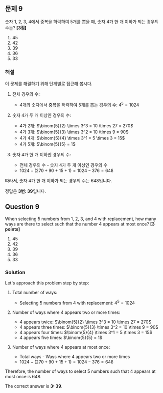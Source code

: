 

## 문제 9
숫자 1, 2, 3, 4에서 중복을 허락하여 5개를 뽑을 때, 숫자 4가 한 개 이하가 되는 경우의 수는? **[3점]**

1) 45
2) 42
3) 39
4) 36
5) 33

### 해설
이 문제를 해결하기 위해 단계별로 접근해 봅시다.

1. 전체 경우의 수:
   - 4개의 숫자에서 중복을 허락하여 5개를 뽑는 경우의 수: $4^5 = 1024$

2. 숫자 4가 두 개 이상인 경우의 수:
   - 4가 2개: $\binom{5}{2} \times 3^3 = 10 \times 27 = 270$
   - 4가 3개: $\binom{5}{3} \times 3^2 = 10 \times 9 = 90$
   - 4가 4개: $\binom{5}{4} \times 3^1 = 5 \times 3 = 15$
   - 4가 5개: $\binom{5}{5} = 1$

3. 숫자 4가 한 개 이하인 경우의 수:
   - 전체 경우의 수 - 숫자 4가 두 개 이상인 경우의 수
   - $1024 - (270 + 90 + 15 + 1) = 1024 - 376 = 648$

따라서, 숫자 4가 한 개 이하가 되는 경우의 수는 648입니다.

정답은 **3번: 39**입니다.

## Question 9
When selecting 5 numbers from 1, 2, 3, and 4 with replacement, how many ways are there to select such that the number 4 appears at most once? **[3 points]**

1) 45
2) 42
3) 39
4) 36
5) 33

### Solution
Let's approach this problem step by step:

1. Total number of ways:
   - Selecting 5 numbers from 4 with replacement: $4^5 = 1024$

2. Number of ways where 4 appears two or more times:
   - 4 appears twice: $\binom{5}{2} \times 3^3 = 10 \times 27 = 270$
   - 4 appears three times: $\binom{5}{3} \times 3^2 = 10 \times 9 = 90$
   - 4 appears four times: $\binom{5}{4} \times 3^1 = 5 \times 3 = 15$
   - 4 appears five times: $\binom{5}{5} = 1$

3. Number of ways where 4 appears at most once:
   - Total ways - Ways where 4 appears two or more times
   - $1024 - (270 + 90 + 15 + 1) = 1024 - 376 = 648$

Therefore, the number of ways to select 5 numbers such that 4 appears at most once is 648.

The correct answer is **3: 39**.